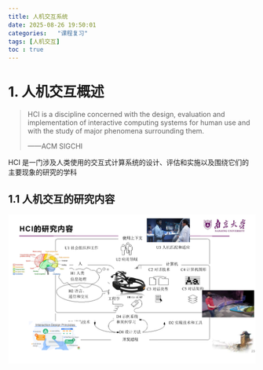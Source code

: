 ```yaml
---
title: 人机交互系统
date: 2025-08-26 19:50:01
categories:   "课程复习"
tags: [人机交互]
toc : true
---
```


# 1. 人机交互概述

> HCI is a discipline concerned with the design, evaluation and implementation of interactive computing systems for human use and with the study of major phenomena surrounding them.
>
> ——ACM SIGCHI

HCI 是一门涉及人类使用的交互式计算系统的设计、评估和实施以及围绕它们的主要现象的研究的学科

## 1.1 人机交互的研究内容

![image-20250826163745093](人机交互系统/image-20250826163745093.png)

